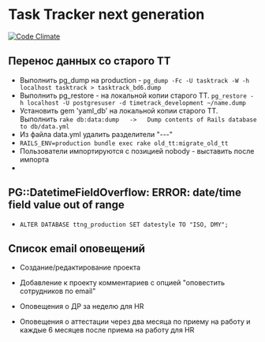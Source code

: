 Task Tracker next generation
====================

[![Code Climate](https://codeclimate.com/github/RacoonsGroup/ttng/badges/gpa.svg)](https://codeclimate.com/github/RacoonsGroup/ttng)

## Перенос данных со старого TT

* Выполнить pg_dump на production - `pg_dump -Fc -U tasktrack -W -h localhost tasktrack > tasktrack_bd6.dump`
* Выполнить pg_restore - на локальной копии старого TT. `pg_restore -h localhost -U postgresuser -d timetrack_development ~/name.dump`
* Установить gem 'yaml_db' на локальной копии старого TT. Выполнить `rake db:data:dump   ->   Dump contents of Rails database to db/data.yml`
* Из файла data.yml удалить разделители "---"
* `RAILS_ENV=production bundle exec rake old_tt:migrate_old_tt`
* Пользователи импортируются с позицией nobody - выставить после импорта
*

## PG::DatetimeFieldOverflow: ERROR:  date/time field value out of range

* `ALTER DATABASE ttng_production SET datestyle TO "ISO, DMY";`

## Список email оповещений

* Создание/редактирование проекта
* Добавление к проекту комментариев с опцией "оповестить сотрудников по email"

* Оповещения о ДР за неделю для HR
* Оповещения о аттестации через два месяца по приему на работу и каждые 6 месяцев после приема на работу для HR
